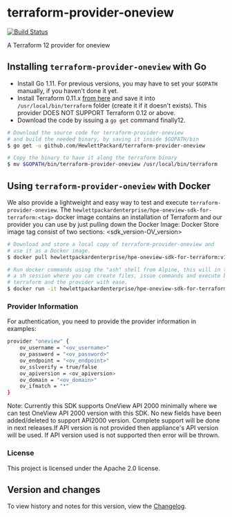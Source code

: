# terraform-provider-oneview

[![Build Status](https://travis-ci.org/HewlettPackard/terraform-provider-oneview.svg?branch=master)](https://travis-ci.org/HewlettPackard/terraform-provider-oneview)

A Terraform 12 provider for oneview

## Installing `terraform-provider-oneview` with Go

* Install Go 1.11. For previous versions, you may have to set your `$GOPATH` manually, if you haven't done it yet.
* Install Terraform 0.11.x [from here](https://www.terraform.io/downloads.html) and save it into `/usr/local/bin/terraform` folder (create it if it doesn't exists). This provider DOES NOT SUPPORT Terraform 0.12 or above.
* Download the code by issuing a `go get` command finally12.

```bash
# Download the source code for terraform-provider-oneview
# and build the needed binary, by saving it inside $GOPATH/bin
$ go get -u github.com/HewlettPackard/terraform-provider-oneview

# Copy the binary to have it along the terraform binary
$ mv $GOPATH/bin/terraform-provider-oneview /usr/local/bin/terraform
```



## Using `terraform-provider-oneview` with Docker


We also provide a lightweight and easy way to test and execute `terraform-provider-oneview`. The `hewlettpackardenterprise/hpe-oneview-sdk-for-terraform:<tag>` docker image contains an installation of Terraform and our provider you can use by just pulling down the Docker Image:
Docker Store image tag consist of two sections: <sdk_version-OV_version>

```bash
# Download and store a local copy of terraform-provider-oneview and
# use it as a Docker image.
$ docker pull hewlettpackardenterprise/hpe-oneview-sdk-for-terraform:v1.5.0-OV5.4

# Run docker commands using the "ash" shell from Alpine, this will in turn create
# a sh session where you can create files, issue commands and execute both
# terraform and the provider with ease.
$ docker run -it hewlettpackardenterprise/hpe-oneview-sdk-for-terraform:v1.5.0-OV5.4 /bin/sh
```

### Provider Information

For authentication, you need to provide the provider information in examples:


```bash
provider "oneview" {
	ov_username = "<ov_username>"
	ov_password = "<ov_password>"
	ov_endpoint = "<ov_endpoint>"
	ov_sslverify = true/false
	ov_apiversion = <ov_apiversion>
	ov_domain = "<ov_domain>"
	ov_ifmatch = "*"
}
```

Note: Currently this SDK supports OneView API 2000 minimally where we can test OneView API 2000 version with this SDK. No new fields have been added/deleted to support API2000 version. Complete support will be done in next releases.If  API version is not provided then appliance's API version will be used. If API version used is not supported then error will be thrown.

### License

This project is licensed under the Apache 2.0 license.

## Version and changes

To view history and notes for this version, view the [Changelog](CHANGELOG.md).
